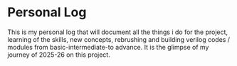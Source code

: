 # Personal Log

This is my personal log that will document all the things i do for the project, learning of the skills, new concepts, rebrushing and building verilog codes / modules from basic-intermediate-to advance. It is the glimpse of my journey of 2025-26 on this project.
<br>
